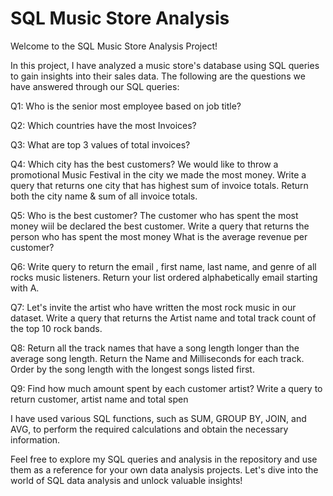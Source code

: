 # SQL Music Store Analysis

Welcome to the SQL Music Store Analysis Project!

In this project, I have analyzed a music store's database using SQL queries to gain insights into their sales data. The following are the questions we have answered through our SQL queries:

Q1: Who is the senior most employee based on job title?

Q2: Which countries have the most Invoices?

Q3: What are top 3 values of total invoices?

Q4: Which city has the best customers? We would like to throw a promotional Music Festival in the city we made the most money. Write a query that returns one city that has highest sum of invoice totals. Return both the city name & sum of all invoice totals.

Q5: Who is the best customer? The customer who has spent the most money wiil be declared the best customer. Write a query that returns the person who has spent the most money
What is the average revenue per customer?

Q6: Write query to return the email , first name, last name, and genre of all rocks music listeners. Return your list ordered alphabetically email starting with A.

Q7: Let's invite the artist who have written the most rock music in our dataset. Write a query that returns the Artist name and total track count of the top 10 rock bands.

Q8: Return all the track names that have a song length longer than the average song length. Return the Name and Milliseconds for each track. Order by the song length with the longest songs listed first.

Q9: Find how much amount spent by each customer artist? Write a query to return customer, artist name and total spen

I have used various SQL functions, such as SUM, GROUP BY, JOIN, and AVG, to perform the required calculations and obtain the necessary information.

Feel free to explore my SQL queries and analysis in the repository and use them as a reference for your own data analysis projects. Let's dive into the world of SQL data analysis and unlock valuable insights!
